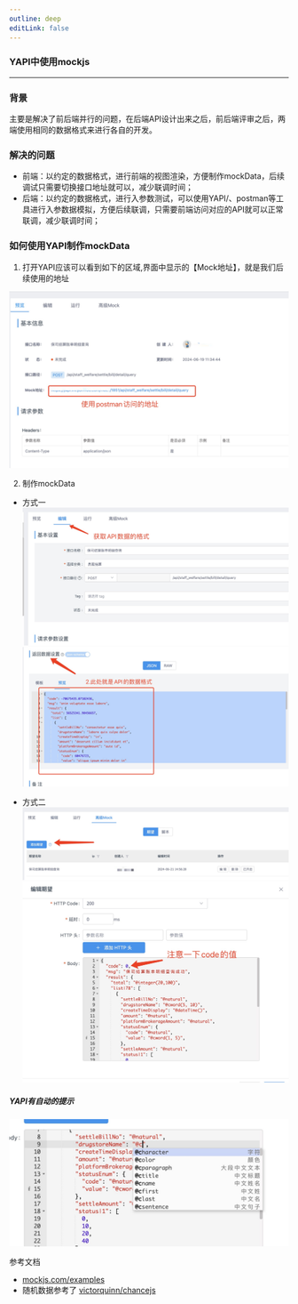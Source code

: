 ```yaml
---
outline: deep
editLink: false
---
```


### YAPI中使用mockjs

---

### 背景

主要是解决了前后端并行的问题，在后端API设计出来之后，前后端评审之后，两端使用相同的数据格式来进行各自的开发。

### 解决的问题

- 前端：以约定的数据格式，进行前端的视图渲染，方便制作mockData，后续调试只需要切换接口地址就可以，减少联调时间；
- 后端：以约定的数据格式，进行入参数测试，可以使用YAPI/、postman等工具进行入参数据模拟，方便后续联调，只需要前端访问对应的API就可以正常联调，减少联调时间；

### 如何使用YAPI制作mockData

1. 打开YAPI应该可以看到如下的区域,界面中显示的【Mock地址】，就是我们后续使用的地址

![第一步](./yapi001.jpg)

2. 制作mockData
- 方式一
![第20步](./yapi0020.jpg)
![第21步](./yapi0021.jpg)


- 方式二
![第30步](./yapi0030.jpg)
![第31步](./yapi0031.jpg)


##### YAPI有自动的提示
![YAPI提示](./yapi0040.jpg)


参考文档

- [mockjs.com/examples](http://mockjs.com/examples.html)
- 随机数据参考了 [victorquinn/chancejs](https://chancejs.com/)